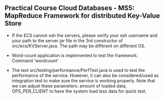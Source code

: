 ## Practical Course Cloud Databases - MS5: MapReduce Framework for distributed Key-Value Store 

- If the ECS cannot ssh the servers, please verify your ssh username and your path to the server jar file in the 3rd constructor of src/ecs/KVServer.java. The path may be different on different OS.

- Word-count application is implemented to test the framework. Command 'wordcount'

- The test src/testing/performance/PerfTest.java is used to test the performance of the service. However, it can also be considered/used as integration test to make sure the service is working properly. Note that we can adjust these parameters: amount of loaded data, OPS_PER_CLIENT to have the system load less data for quick test.

